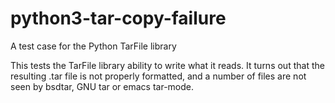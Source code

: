 # python3-tar-copy-failure
A test case for the Python TarFile library

This tests the TarFile library ability to write what it reads.
It turns out that the resulting .tar file is not properly formatted, and a number of files are not seen by bsdtar, GNU tar or emacs tar-mode.
